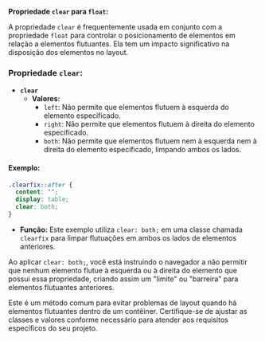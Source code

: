 **Propriedade `clear` para `float`:**

A propriedade `clear` é frequentemente usada em conjunto com a propriedade `float` para controlar o posicionamento de elementos em relação a elementos flutuantes. Ela tem um impacto significativo na disposição dos elementos no layout.

### Propriedade `clear`:

- **`clear`**
  - **Valores:**
    - `left`: Não permite que elementos flutuem à esquerda do elemento especificado.
    - `right`: Não permite que elementos flutuem à direita do elemento especificado.
    - `both`: Não permite que elementos flutuem nem à esquerda nem à direita do elemento especificado, limpando ambos os lados.

#### Exemplo:

```css
.clearfix::after {
  content: "";
  display: table;
  clear: both;
}
```

- **Função:** Este exemplo utiliza `clear: both;` em uma classe chamada `clearfix` para limpar flutuações em ambos os lados de elementos anteriores.

Ao aplicar `clear: both;`, você está instruindo o navegador a não permitir que nenhum elemento flutue à esquerda ou à direita do elemento que possui essa propriedade, criando assim um "limite" ou "barreira" para elementos flutuantes anteriores.

Este é um método comum para evitar problemas de layout quando há elementos flutuantes dentro de um contêiner. Certifique-se de ajustar as classes e valores conforme necessário para atender aos requisitos específicos do seu projeto.